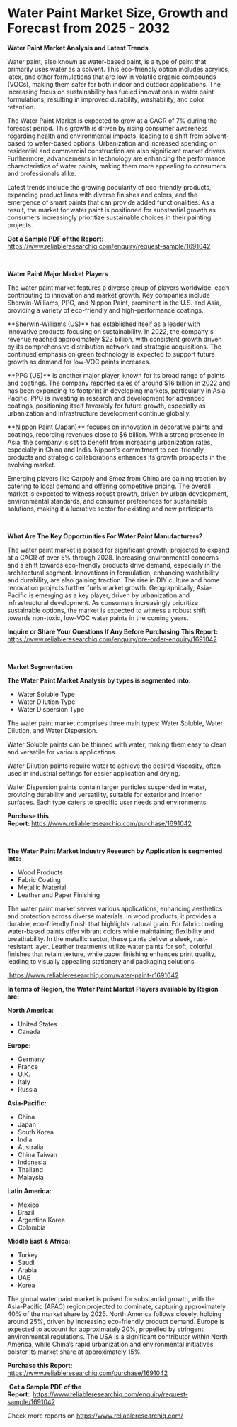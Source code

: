 <p><h1>Water Paint Market Size, Growth and Forecast from 2025 - 2032</h1></p><p><strong>Water Paint Market Analysis and Latest Trends</strong></p>
<p><p>Water paint, also known as water-based paint, is a type of paint that primarily uses water as a solvent. This eco-friendly option includes acrylics, latex, and other formulations that are low in volatile organic compounds (VOCs), making them safer for both indoor and outdoor applications. The increasing focus on sustainability has fueled innovations in water paint formulations, resulting in improved durability, washability, and color retention.</p><p>The Water Paint Market is expected to grow at a CAGR of 7% during the forecast period. This growth is driven by rising consumer awareness regarding health and environmental impacts, leading to a shift from solvent-based to water-based options. Urbanization and increased spending on residential and commercial construction are also significant market drivers. Furthermore, advancements in technology are enhancing the performance characteristics of water paints, making them more appealing to consumers and professionals alike.</p><p>Latest trends include the growing popularity of eco-friendly products, expanding product lines with diverse finishes and colors, and the emergence of smart paints that can provide added functionalities. As a result, the market for water paint is positioned for substantial growth as consumers increasingly prioritize sustainable choices in their painting projects.</p></p>
<p><strong>Get a Sample PDF of the Report:&nbsp;</strong> <a href="https://www.reliableresearchiq.com/enquiry/request-sample/1691042?utm_campaign=2580&utm_medium=2&utm_source=Github&utm_content=ia&utm_term=31032025&utm_id=water-paint">https://www.reliableresearchiq.com/enquiry/request-sample/1691042</a></p>
<p>&nbsp;</p>
<p><strong>Water Paint Major Market Players</strong></p>
<p><p>The water paint market features a diverse group of players worldwide, each contributing to innovation and market growth. Key companies include Sherwin-Williams, PPG, and Nippon Paint, prominent in the U.S. and Asia, providing a variety of eco-friendly and high-performance coatings.</p><p>**Sherwin-Williams (US)** has established itself as a leader with innovative products focusing on sustainability. In 2022, the company's revenue reached approximately $23 billion, with consistent growth driven by its comprehensive distribution network and strategic acquisitions. The continued emphasis on green technology is expected to support future growth as demand for low-VOC paints increases.</p><p>**PPG (US)** is another major player, known for its broad range of paints and coatings. The company reported sales of around $16 billion in 2022 and has been expanding its footprint in developing markets, particularly in Asia-Pacific. PPG is investing in research and development for advanced coatings, positioning itself favorably for future growth, especially as urbanization and infrastructure development continue globally.</p><p>**Nippon Paint (Japan)** focuses on innovation in decorative paints and coatings, recording revenues close to $6 billion. With a strong presence in Asia, the company is set to benefit from increasing urbanization rates, especially in China and India. Nippon's commitment to eco-friendly products and strategic collaborations enhances its growth prospects in the evolving market.</p><p>Emerging players like Carpoly and Smoz from China are gaining traction by catering to local demand and offering competitive pricing. The overall market is expected to witness robust growth, driven by urban development, environmental standards, and consumer preferences for sustainable solutions, making it a lucrative sector for existing and new participants.</p></p>
<p>&nbsp;</p>
<p><strong>What Are The Key Opportunities For Water Paint Manufacturers?</strong></p>
<p><p>The water paint market is poised for significant growth, projected to expand at a CAGR of over 5% through 2028. Increasing environmental concerns and a shift towards eco-friendly products drive demand, especially in the architectural segment. Innovations in formulation, enhancing washability and durability, are also gaining traction. The rise in DIY culture and home renovation projects further fuels market growth. Geographically, Asia-Pacific is emerging as a key player, driven by urbanization and infrastructural development. As consumers increasingly prioritize sustainable options, the market is expected to witness a robust shift towards non-toxic, low-VOC water paints in the coming years.</p></p>
<p><strong>Inquire or Share Your Questions If Any Before Purchasing This Report:</strong> <a href="https://www.reliableresearchiq.com/enquiry/pre-order-enquiry/1691042?utm_campaign=2580&utm_medium=2&utm_source=Github&utm_content=ia&utm_term=31032025&utm_id=water-paint">https://www.reliableresearchiq.com/enquiry/pre-order-enquiry/1691042</a></p>
<p>&nbsp;</p>
<p><strong>Market Segmentation</strong></p>
<p><strong>The Water Paint Market Analysis by types is segmented into:</strong></p>
<p><ul><li>Water Soluble Type</li><li>Water Dilution Type</li><li>Water Dispersion Type</li></ul></p>
<p><p>The water paint market comprises three main types: Water Soluble, Water Dilution, and Water Dispersion. </p><p>Water Soluble paints can be thinned with water, making them easy to clean and versatile for various applications. </p><p>Water Dilution paints require water to achieve the desired viscosity, often used in industrial settings for easier application and drying. </p><p>Water Dispersion paints contain larger particles suspended in water, providing durability and versatility, suitable for exterior and interior surfaces. Each type caters to specific user needs and environments.</p></p>
<p><strong>Purchase this Report:&nbsp;</strong><a href="https://www.reliableresearchiq.com/purchase/1691042?utm_campaign=2580&utm_medium=2&utm_source=Github&utm_content=ia&utm_term=31032025&utm_id=water-paint">https://www.reliableresearchiq.com/purchase/1691042</a></p>
<p>&nbsp;</p>
<p><strong>The Water Paint Market Industry Research by Application is segmented into:</strong></p>
<p><ul><li>Wood Products</li><li>Fabric Coating</li><li>Metallic Material</li><li>Leather and Paper Finishing</li></ul></p>
<p><p>The water paint market serves various applications, enhancing aesthetics and protection across diverse materials. In wood products, it provides a durable, eco-friendly finish that highlights natural grain. For fabric coating, water-based paints offer vibrant colors while maintaining flexibility and breathability. In the metallic sector, these paints deliver a sleek, rust-resistant layer. Leather treatments utilize water paints for soft, colorful finishes that retain texture, while paper finishing enhances print quality, leading to visually appealing stationery and packaging solutions.</p></p>
<p><a href="https://www.reliableresearchiq.com/water-paint-r1691042?utm_campaign=2580&utm_medium=2&utm_source=Github&utm_content=ia&utm_term=31032025&utm_id=water-paint">&nbsp;https://www.reliableresearchiq.com/water-paint-r1691042</a></p>
<p><strong>In terms of Region, the Water Paint Market Players available by Region are:</strong></p>
<p>
    <p> <strong> North America: </strong>
        <ul>
            <li>United States</li>
            <li>Canada</li>
        </ul>
        </p> 
    <p> <strong> Europe: </strong>
        <ul>
            <li>Germany</li>
            <li>France</li>
            <li>U.K.</li>
            <li>Italy</li>
            <li>Russia</li>
        </ul>
        </p> 
    <p> <strong> Asia-Pacific: </strong>
        <ul>
            <li>China</li>
            <li>Japan</li>
            <li>South Korea</li>
            <li>India</li>
            <li>Australia</li>
            <li>China Taiwan</li>
            <li>Indonesia</li>
            <li>Thailand</li>
            <li>Malaysia</li>
        </ul>
        </p> 
    <p> <strong> Latin America: </strong>
        <ul>
            <li>Mexico</li>
            <li>Brazil</li>
            <li>Argentina Korea</li>
            <li>Colombia</li>
        </ul>
        </p> 
    <p> <strong> Middle East & Africa: </strong>
        <ul>
            <li>Turkey</li>
            <li>Saudi</li>
            <li>Arabia</li>
            <li>UAE</li>
            <li>Korea</li>
        </ul>
    </p>
    </p>
<p><p>The global water paint market is poised for substantial growth, with the Asia-Pacific (APAC) region projected to dominate, capturing approximately 40% of the market share by 2025. North America follows closely, holding around 25%, driven by increasing eco-friendly product demand. Europe is expected to account for approximately 20%, propelled by stringent environmental regulations. The USA is a significant contributor within North America, while China’s rapid urbanization and environmental initiatives bolster its market share at approximately 15%.</p></p>
<p><strong>Purchase this Report: </strong><a href="https://www.reliableresearchiq.com/purchase/1691042?utm_campaign=2580&utm_medium=2&utm_source=Github&utm_content=ia&utm_term=31032025&utm_id=water-paint">https://www.reliableresearchiq.com/purchase/1691042</a></p>
<p>&nbsp;<strong>Get a Sample PDF of the Report:&nbsp;&nbsp;</strong><a href="https://www.reliableresearchiq.com/enquiry/request-sample/1691042?utm_campaign=2580&utm_medium=2&utm_source=Github&utm_content=ia&utm_term=31032025&utm_id=water-paint">https://www.reliableresearchiq.com/enquiry/request-sample/1691042</a></p>
<p><strong></strong></p>
<p>Check more reports on <a href="https://www.reliableresearchiq.com/?utm_campaign=2580&utm_medium=2&utm_source=Github&utm_content=ia&utm_term=31032025&utm_id=water-paint">https://www.reliableresearchiq.com/</a></p>